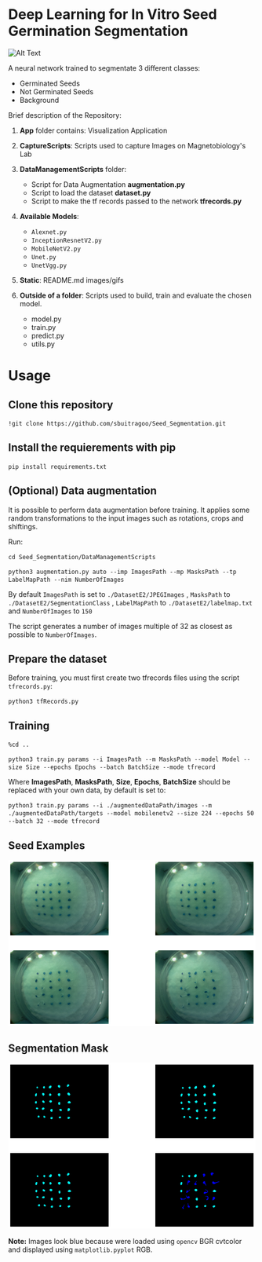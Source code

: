 # Deep Learning for In Vitro Seed Germination Segmentation

![Alt Text](/Static/seeds_growing.gif)

A neural network trained to segmentate 3 different classes:

* Germinated Seeds
* Not Germinated Seeds
* Background

Brief description of the Repository:

1. **App** folder contains: Visualization Application

1. **CaptureScripts**:
    Scripts used to capture Images on Magnetobiology's Lab

1. **DataManagementScripts** folder:
    * Script for Data Augmentation **augmentation.py**
    * Script to load the dataset **dataset.py**
    * Script to make the tf records passed to the network **tfrecords.py**

1. **Available Models**: 
    * `Alexnet.py`
    * `InceptionResnetV2.py`
    * `MobileNetV2.py`
    * `Unet.py`
    * `UnetVgg.py`

1. **Static**:
    README.md images/gifs

1. **Outside of a folder**:
    Scripts used to build, train and evaluate the chosen model.
    * model.py
    * train.py
    * predict.py
    * utils.py

# Usage

## Clone this repository
```shell
!git clone https://github.com/sbuitragoo/Seed_Segmentation.git
```

## Install the requierements with pip

```shell
pip install requirements.txt
```

## (Optional) Data augmentation

It is possible to perform data augmentation before training. It applies some
random transformations to the input images such as rotations, crops and
shiftings.

Run:

```shell
cd Seed_Segmentation/DataManagementScripts
```

```shell
python3 augmentation.py auto --imp ImagesPath --mp MasksPath --tp LabelMapPath --nim NumberOfImages
```

By default `ImagesPath` is set to `./DatasetE2/JPEGImages` , `MasksPath` to
`./DatasetE2/SegmentationClass` , `LabelMapPath` to `./DatasetE2/labelmap.txt` and `NumberOfImages` to `150` 

The script generates a number of images multiple of 32 as closest as possible to `NumberOfImages`.


## Prepare the dataset

Before training, you must first create two tfrecords files using the script `tfrecords.py`:

```shell
python3 tfRecords.py 
```

## Training

```shell
%cd ..
```

```shell
python3 train.py params --i ImagesPath --m MasksPath --model Model --size Size --epochs Epochs --batch BatchSize --mode tfrecord
```

Where **ImagesPath**, **MasksPath**, **Size**, **Epochs**, **BatchSize** should be replaced with your own data, by default is set to:

```shell
python3 train.py params --i ./augmentedDataPath/images --m ./augmentedDataPath/targets --model mobilenetv2 --size 224 --epochs 50 --batch 32 --mode tfrecord
```

## Seed Examples
![Alt Text](/Static/Seeds.png)

## Segmentation Mask
![Alt Text](/Static/MasksExamples.png)

**Note:** Images look blue because were loaded using `opencv` BGR cvtcolor and displayed using `matplotlib.pyplot` RGB.

